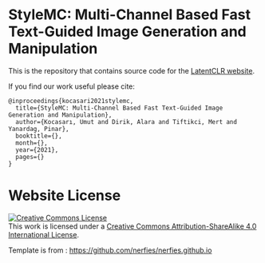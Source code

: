 # StyleMC: Multi-Channel Based Fast Text-Guided Image Generation and Manipulation

This is the repository that contains source code for the [LatentCLR website](https://catlab-team.github.io/stylemc/).


If you find our work useful please cite:
```
@inproceedings{kocasari2021stylemc,
  title={StyleMC: Multi-Channel Based Fast Text-Guided Image Generation and Manipulation},
  author={Kocasarı, Umut and Dirik, Alara and Tiftikci, Mert and Yanardag, Pinar},
  booktitle={},
  month={},
  year={2021},
  pages={}
}
```

# Website License
<a rel="license" href="http://creativecommons.org/licenses/by-sa/4.0/"><img alt="Creative Commons License" style="border-width:0" src="https://i.creativecommons.org/l/by-sa/4.0/88x31.png" /></a><br />This work is licensed under a <a rel="license" href="http://creativecommons.org/licenses/by-sa/4.0/">Creative Commons Attribution-ShareAlike 4.0 International License</a>.

Template is from : https://github.com/nerfies/nerfies.github.io
